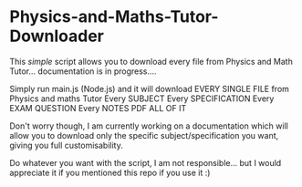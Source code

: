 # Physics-and-Maths-Tutor-Downloader
This *simple* script allows you to download every file from Physics and Math Tutor... documentation is in progress....

Simply run main.js (Node.js) and it will download EVERY SINGLE FILE from Physics and maths Tutor
  Every SUBJECT
  Every SPECIFICATION
  Every EXAM QUESTION
  Every NOTES PDF
  ALL OF IT

Don't worry though, I am currently working on a documentation which will allow you to download only the specific subject/specification you want, giving you full customisability.


Do whatever you want with the script, I am not responsible... but I would appreciate it if you mentioned this repo if you use it :)
